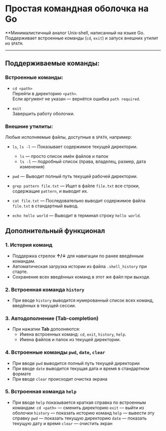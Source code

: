 # Простая командная оболочка на Go

**Минималистичный аналог Unix‑shell, написанный на языке Go.  
Поддерживает встроенные команды (`cd`, `exit`) и запуск внешних утилит из `$PATH`.

---

## Поддерживаемые команды:

### Встроенные команды:

- `cd <path>`  
  Перейти в директорию `<path>`.  
  Если аргумент не указан — вернётся ошибка `path required`.

- `exit`  
  Завершить работу оболочки.

### Внешние утилиты:

Любые исполняемые файлы, доступные в `$PATH`, например:

- `ls`, `ls -l` — Показывает содержимое текущей директории.  
  - `ls` — просто список имён файлов и папок  
  - `ls -l` — подробный список (права, владелец, размер, дата изменения)

- `pwd` — Выводит полный путь текущей рабочей директории.

- `grep pattern file.txt` — Ищет в файле `file.txt` все строки, содержащие `pattern`, и выводит их.

- `cat file.txt` — Последовательно выводит содержимое файла `file.txt` в стандартный вывод.

- `echo hello world` — Выводит в терминал строку `hello world`.
## Дополнительный функционал
### 1. История команд
- Поддержка стрелок **↑/↓** для навигации по ранее введённым командам.  
- Автоматическая загрузка истории из файла `.shell_history` при старте.  
- Сохранение всех введённых команд в этот же файл при выходе.

### 2. Встроенная команда `history`
- При вводе `history` выводится нумерованный список всех команд, введённых в текущей сессии.

### 3. Автодополнение (Tab‑completion)
- При нажатии **Tab** дополняются:
  - Имена встроенных команд: `cd`, `exit`, `history`, `help`.  
  - Имена файлов и папок из текущей директории.

### 4. Встроенные команды `pwd`, `date`, `clear`
- При вводе `pwd` выводится полный путь текущей директории
- При вводе `date` выводится текущая дата и время в стандартном формате
- При вводе `clear` происходит очистка экрана

### 5. Встроенная команда `help`
- При вводе `help` показывается краткая справка по встроенным командам:
  `cd <path>` — сменить директорию
  `exit` — выйти из оболочки
  `history` — показать историю команд
  `help` — вывести эту справку
  `pwd` — показать текущую директорию
  `date` — показать текущую дату и время
  `clear` — очистить экран
  
